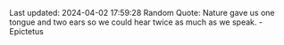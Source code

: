 Last updated: 2024-04-02 17:59:28
Random Quote: Nature gave us one tongue and two ears so we could hear twice as much as we speak. - Epictetus